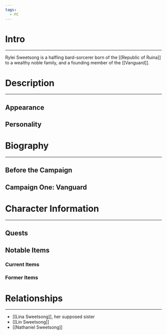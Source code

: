 ```yaml
---
tags:
  - PC
---
```

# Intro
---
Rylei Sweetsong is a halfling bard-sorcerer born of the [[Republic of Ruina]] to a wealthy noble family, and a founding member of the [[Vanguard]].
# Description
---
## Appearance
## Personality
# Biography
---
## Before the Campaign
## Campaign One: Vanguard
# Character Information
---
## Quests
## Notable Items
### Current Items
### Former Items
# Relationships
---
- [[Lina Sweetsong]], her supposed sister
- [[Lin Sweetsong]]
- [[Nathaniel Sweetsong]]
